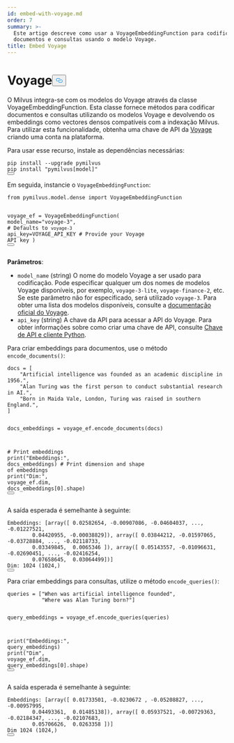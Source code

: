 ```yaml
---
id: embed-with-voyage.md
order: 7
summary: >-
  Este artigo descreve como usar a VoyageEmbeddingFunction para codificar
  documentos e consultas usando o modelo Voyage.
title: Embed Voyage
---
```

<h1 id="Voyage" class="common-anchor-header">Voyage<button data-href="#Voyage" class="anchor-icon" translate="no">
      <svg translate="no"
        aria-hidden="true"
        focusable="false"
        height="20"
        version="1.1"
        viewBox="0 0 16 16"
        width="16"
      >
        <path
          fill="#0092E4"
          fill-rule="evenodd"
          d="M4 9h1v1H4c-1.5 0-3-1.69-3-3.5S2.55 3 4 3h4c1.45 0 3 1.69 3 3.5 0 1.41-.91 2.72-2 3.25V8.59c.58-.45 1-1.27 1-2.09C10 5.22 8.98 4 8 4H4c-.98 0-2 1.22-2 2.5S3 9 4 9zm9-3h-1v1h1c1 0 2 1.22 2 2.5S13.98 12 13 12H9c-.98 0-2-1.22-2-2.5 0-.83.42-1.64 1-2.09V6.25c-1.09.53-2 1.84-2 3.25C6 11.31 7.55 13 9 13h4c1.45 0 3-1.69 3-3.5S14.5 6 13 6z"
        ></path>
      </svg>
    </button></h1><p>O Milvus integra-se com os modelos do Voyage através da classe VoyageEmbeddingFunction. Esta classe fornece métodos para codificar documentos e consultas utilizando os modelos Voyage e devolvendo os embeddings como vectores densos compatíveis com a indexação Milvus. Para utilizar esta funcionalidade, obtenha uma chave de API da <a href="https://docs.voyageai.com/docs/api-key-and-installation">Voyage</a> criando uma conta na plataforma.</p>
<p>Para usar esse recurso, instale as dependências necessárias:</p>
<pre><code translate="no" class="language-bash">pip install --upgrade pymilvus
pip install <span class="hljs-string">&quot;pymilvus[model]&quot;</span>
<button class="copy-code-btn"></button></code></pre>
<p>Em seguida, instancie o <code translate="no">VoyageEmbeddingFunction</code>:</p>
<pre><code translate="no" class="language-python"><span class="hljs-keyword">from</span> pymilvus.model.dense <span class="hljs-keyword">import</span> VoyageEmbeddingFunction

voyage_ef = VoyageEmbeddingFunction(
    model_name=<span class="hljs-string">&quot;voyage-3&quot;</span>, <span class="hljs-comment"># Defaults to `voyage-3`</span>
    api_key=VOYAGE_API_KEY <span class="hljs-comment"># Provide your Voyage API key</span>
)
<button class="copy-code-btn"></button></code></pre>
<p><strong>Parâmetros</strong>:</p>
<ul>
<li><code translate="no">model_name</code> (string) O nome do modelo Voyage a ser usado para codificação. Pode especificar qualquer um dos nomes de modelos Voyage disponíveis, por exemplo, <code translate="no">voyage-3-lite</code>, <code translate="no">voyage-finance-2</code>, etc. Se este parâmetro não for especificado, será utilizado <code translate="no">voyage-3</code>. Para obter uma lista dos modelos disponíveis, consulte a <a href="https://docs.voyageai.com/docs/embeddings">documentação oficial do Voyage</a>.</li>
<li><code translate="no">api_key</code> (string) A chave da API para acessar a API do Voyage. Para obter informações sobre como criar uma chave de API, consulte <a href="https://docs.voyageai.com/docs/api-key-and-installation">Chave de API e cliente Python</a>.</li>
</ul>
<p>Para criar embeddings para documentos, use o método <code translate="no">encode_documents()</code>:</p>
<pre><code translate="no" class="language-python">docs = [
    <span class="hljs-string">&quot;Artificial intelligence was founded as an academic discipline in 1956.&quot;</span>,
    <span class="hljs-string">&quot;Alan Turing was the first person to conduct substantial research in AI.&quot;</span>,
    <span class="hljs-string">&quot;Born in Maida Vale, London, Turing was raised in southern England.&quot;</span>,
]

docs_embeddings = voyage_ef.encode_documents(docs)

<span class="hljs-comment"># Print embeddings</span>
<span class="hljs-built_in">print</span>(<span class="hljs-string">&quot;Embeddings:&quot;</span>, docs_embeddings)
<span class="hljs-comment"># Print dimension and shape of embeddings</span>
<span class="hljs-built_in">print</span>(<span class="hljs-string">&quot;Dim:&quot;</span>, voyage_ef.dim, docs_embeddings[<span class="hljs-number">0</span>].shape)
<button class="copy-code-btn"></button></code></pre>
<p>A saída esperada é semelhante à seguinte:</p>
<pre><code translate="no" class="language-python">Embeddings: [array([ 0.02582654, -0.00907086, -0.04604037, ..., -0.01227521,
        0.04420955, -0.00038829]), array([ 0.03844212, -0.01597065, -0.03728884, ..., -0.02118733,
        0.03349845,  0.0065346 ]), array([ 0.05143557, -0.01096631, -0.02690451, ..., -0.02416254,
        0.07658645,  0.03064499])]
Dim: 1024 (1024,)
<button class="copy-code-btn"></button></code></pre>
<p>Para criar embeddings para consultas, utilize o método <code translate="no">encode_queries()</code>:</p>
<pre><code translate="no" class="language-python">queries = [<span class="hljs-string">&quot;When was artificial intelligence founded&quot;</span>, 
           <span class="hljs-string">&quot;Where was Alan Turing born?&quot;</span>]

query_embeddings = voyage_ef.encode_queries(queries)

<span class="hljs-built_in">print</span>(<span class="hljs-string">&quot;Embeddings:&quot;</span>, query_embeddings)
<span class="hljs-built_in">print</span>(<span class="hljs-string">&quot;Dim&quot;</span>, voyage_ef.dim, query_embeddings[<span class="hljs-number">0</span>].shape)
<button class="copy-code-btn"></button></code></pre>
<p>A saída esperada é semelhante à seguinte:</p>
<pre><code translate="no" class="language-python">Embeddings: [array([ 0.01733501, -0.0230672 , -0.05208827, ..., -0.00957995,
        0.04493361,  0.01485138]), array([ 0.05937521, -0.00729363, -0.02184347, ..., -0.02107683,
        0.05706626,  0.0263358 ])]
Dim 1024 (1024,)
<button class="copy-code-btn"></button></code></pre>
